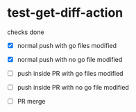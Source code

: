 # test-get-diff-action

checks done

- [x] normal push with go files modified
- [x] normal push with no go file modified

- [ ] push inside PR with go files modified
- [ ] push inside PR with no go file modified

- [ ] PR merge